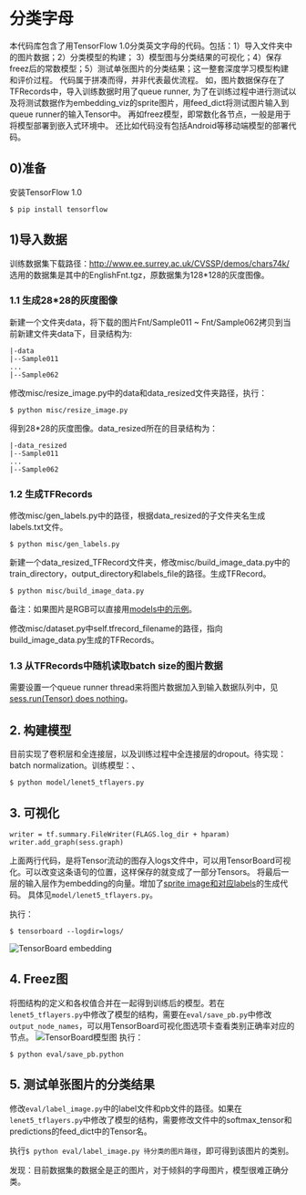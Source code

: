 # 分类字母

本代码库包含了用TensorFlow 1.0分类英文字母的代码。包括：1）导入文件夹中的图片数据；2）分类模型的构建；
3）模型图与分类结果的可视化；4）保存freez后的常数模型；5）测试单张图片的分类结果；这一整套深度学习模型构建和评价过程。
代码属于拼凑而得，并非代表最优流程。
如，图片数据保存在了TFRecords中，导入训练数据时用了queue runner, 为了在训练过程中进行测试以及将测试数据作为embedding_viz的sprite图片，用feed_dict将测试图片输入到queue runner的输入Tensor中。
再如freez模型，即常数化各节点，一般是用于将模型部署到嵌入式环境中。
还比如代码没有包括Android等移动端模型的部署代码。

## 0)准备

安装TensorFlow 1.0
```
$ pip install tensorflow
```

## 1)导入数据

训练数据集下载路径：http://www.ee.surrey.ac.uk/CVSSP/demos/chars74k/
选用的数据集是其中的EnglishFnt.tgz，原数据集为128*128的灰度图像。

### 1.1 生成28*28的灰度图像
新建一个文件夹data，将下载的图片Fnt/Sample011 ~ Fnt/Sample062拷贝到当前新建文件夹data下，目录结构为:
```
|-data
|--Sample011
...
|--Sample062
```
修改misc/resize_image.py中的data和data_resized文件夹路径，执行：
```
$ python misc/resize_image.py
```
得到28*28的灰度图像。data_resized所在的目录结构为：
```
|-data_resized
|--Sample011
...
|--Sample062
```
### 1.2 生成TFRecords
修改misc/gen_labels.py中的路径，根据data_resized的子文件夹名生成labels.txt文件。
```
$ python misc/gen_labels.py
```
新建一个data_resized_TFRecord文件夹，修改misc/build_image_data.py中的train_directory，output_directory和labels_file的路径。生成TFRecord。
```
$ python misc/build_image_data.py
```    
备注：如果图片是RGB可以直接用[models中的示例](https://github.com/tensorflow/models/blob/master/inception/inception/data/build_image_data.py)。

修改misc/dataset.py中self.tfrecord_filename的路径，指向build_image_data.py生成的TFRecords。

### 1.3 从TFRecords中随机读取batch size的图片数据
需要设置一个queue runner thread来将图片数据加入到输入数据队列中，见[sess.run(Tensor) does nothing](https://stackoverflow.com/questions/41276012/sess-runtensor-does-nothing)。

## 2. 构建模型
目前实现了卷积层和全连接层，以及训练过程中全连接层的dropout。待实现：batch normalization。训练模型：、
```
$ python model/lenet5_tflayers.py
```
## 3. 可视化
```
writer = tf.summary.FileWriter(FLAGS.log_dir + hparam)
writer.add_graph(sess.graph)
```
上面两行代码，是将Tensor流动的图存入logs文件中，可以用TensorBoard可视化。可以改变这条语句的位置，这样保存的就变成了一部分Tensors。
将最后一层的输入层作为embedding的向量。增加了[sprite image和对应labels](https://www.tensorflow.org/get_started/embedding_viz#images)的生成代码。
具体见`model/lenet5_tflayers.py`。

执行：
```
$ tensorboard --logdir=logs/
```
![TensorBoard embedding](https://cloud.githubusercontent.com/assets/19688861/23508405/74e28e32-ff8c-11e6-88f1-8f9ed07e87f1.png)

## 4. Freez图
将图结构的定义和各权值合并在一起得到训练后的模型。若在`lenet5_tflayers.py`中修改了模型的结构，需要在`eval/save_pb.py`中修改`output_node_names`，可以用TensorBoard可视化图选项卡查看类别正确率对应的节点。
![TensorBoard模型图](https://cloud.githubusercontent.com/assets/19688861/23507401/e21fdcac-ff87-11e6-968e-b042295b5a0b.png)
执行：
```
$ python eval/save_pb.python
```

## 5. 测试单张图片的分类结果
修改`eval/label_image.py`中的label文件和pb文件的路径。如果在`lenet5_tflayers.py`中修改了模型的结构，需要修改文件中的softmax_tensor和predictions的feed_dict中的Tensor名。

执行`$ python eval/label_image.py 待分类的图片路径`，即可得到该图片的类别。

发现：目前数据集的数据全是正的图片，对于倾斜的字母图片，模型很难正确分类。
